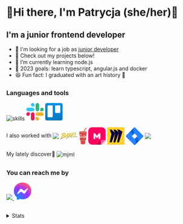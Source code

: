 # 👾Hi there, I'm Patrycja (she/her)👾

## I'm a junior frontend developer

- 👀 I'm looking for a job as [junior developer](https://www.linkedin.com/in/patrycja-zalas/)
- 🔭 Check out my projects below!
- 🌱 I’m currently learning node.js
- 🎯 2023 goals: learn typescript, angular.js and docker
- 😆 Fun fact: I graduated with an art history 🎨

<h2></h2>

### Languages and tools
![skills](https://skillicons.dev/icons?i=react,js,sass,html,css,materialui,firebase,vscode,git,github,netlify&theme=dark)
<img width="46" src="./icons/slack-new-logo.svg"/>
<img width="46" src="./icons/trello.svg"/>

<div>
  <p>I also worked with 
    <img align="center" width="46" src="https://skillicons.dev/icons?i=webpack"/>
    <img align="center" width="46" src="./icons/babel-10.svg"/>
    <img align="center" width="20" src="./icons/gulp.svg"/>
    <img align="center" width="46" src="./icons/mural.png"/>
    <img align="center" width="46" src="./icons/miro-2.svg"/>
    <img align="center" width="46" src="./icons/jira-3.svg"/>
    <img align="center" src="https://skillicons.dev/icons?i=figma"/>
  </p>
  <p>My lately discover🔎 
    <img align="center" width="46px" alt="mjml" src="https://camo.githubusercontent.com/dfc5947f73d06fb13d065a4927a28cbd0b8e85c4a65866447dd2fb6ff5d9497f/68747470733a2f2f617474696c61627574692e67616c6c65727963646e2e76736173736574732e696f2f657874656e73696f6e732f617474696c61627574692f7673636f64652d6d6a6d6c2f302e302e322f313439343139373731363636342f4d6963726f736f66742e56697375616c53747564696f2e53657276696365732e49636f6e732e44656661756c74"/>
  </p>
</div>

<h2></h2>
<div>
  <h3>You can reach me by</h3>
  <a href="https://linkedin.com/in/patrycja-zalas">
    <img src="https://skillicons.dev/icons?i=linkedin"/>
  </a>
  <a href="https://m.me/pbzalas">
    <img width="46px" src="./icons/facebook-messenger-logo-2020.svg">
  </a>
</div>

<h2></h2>

<details>
  <summary>Stats</summary>
  <div align="center">
    <img alt="propanibutan's GitHub Stats" src="https://github-readme-stats.vercel.app/api?username=propanibutan&show_icons=true&hide_border=true&hide=contribs,stars&count_private=true&theme=tokyonight" />
    <img alt="propanibutan's strike stats" src="https://github-readme-streak-stats.herokuapp.com/?user=propanibutan&theme=tokyonight&hide_border=false&count_private=true&hide_border=true" />
    <img src="https://github-readme-stats.vercel.app/api/top-langs/?username=propanibutan&layout=compact&theme=tokyonight&hide_border=true"/>
  </div>
  </br>
  <div align="right">
    <a href="https://visitcount.itsvg.in">
      <img src="https://visitcount.itsvg.in/api?id=propanibutan&label=%F0%9F%98%8E&color=6&icon=6&pretty=true" />
    </a>
  </div>
</details>